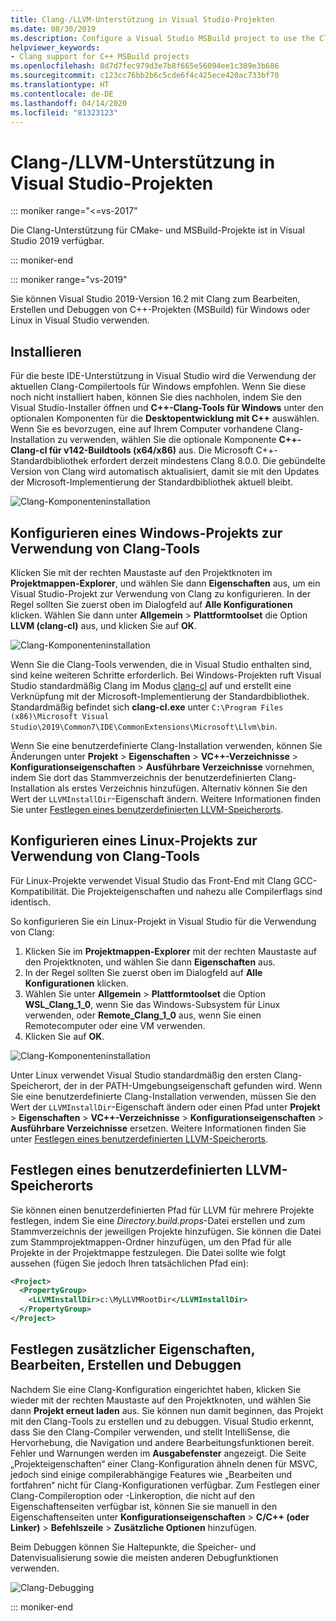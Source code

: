 ```yaml
---
title: Clang-/LLVM-Unterstützung in Visual Studio-Projekten
ms.date: 08/30/2019
ms.description: Configure a Visual Studio MSBuild project to use the Clang/LLVM toolchain.
helpviewer_keywords:
- Clang support for C++ MSBuild projects
ms.openlocfilehash: 8d7d7fec979d3e7b8f665e56094ee1c309e3b686
ms.sourcegitcommit: c123cc76bb2b6c5cde6f4c425ece420ac733bf70
ms.translationtype: HT
ms.contentlocale: de-DE
ms.lasthandoff: 04/14/2020
ms.locfileid: "81323123"
---
```

# <a name="clangllvm-support-in-visual-studio-projects"></a>Clang-/LLVM-Unterstützung in Visual Studio-Projekten

::: moniker range="<=vs-2017"

Die Clang-Unterstützung für CMake- und MSBuild-Projekte ist in Visual Studio 2019 verfügbar.

::: moniker-end

::: moniker range="vs-2019"

Sie können Visual Studio 2019-Version 16.2 mit Clang zum Bearbeiten, Erstellen und Debuggen von C++-Projekten (MSBuild) für Windows oder Linux in Visual Studio verwenden.

## <a name="install"></a>Installieren

Für die beste IDE-Unterstützung in Visual Studio wird die Verwendung der aktuellen Clang-Compilertools für Windows empfohlen. Wenn Sie diese noch nicht installiert haben, können Sie dies nachholen, indem Sie den Visual Studio-Installer öffnen und **C++-Clang-Tools für Windows** unter den optionalen Komponenten für die **Desktopentwicklung mit C++** auswählen. Wenn Sie es bevorzugen, eine auf Ihrem Computer vorhandene Clang-Installation zu verwenden, wählen Sie die optionale Komponente **C++-Clang-cl für v142-Buildtools (x64/x86)** aus. Die Microsoft C++-Standardbibliothek erfordert derzeit mindestens Clang 8.0.0. Die gebündelte Version von Clang wird automatisch aktualisiert, damit sie mit den Updates der Microsoft-Implementierung der Standardbibliothek aktuell bleibt.

![Clang-Komponenteninstallation](media/clang-install-vs2019.png)

## <a name="configure-a-windows-project-to-use-clang-tools"></a>Konfigurieren eines Windows-Projekts zur Verwendung von Clang-Tools

Klicken Sie mit der rechten Maustaste auf den Projektknoten im **Projektmappen-Explorer**, und wählen Sie dann **Eigenschaften** aus, um ein Visual Studio-Projekt zur Verwendung von Clang zu konfigurieren. In der Regel sollten Sie zuerst oben im Dialogfeld auf **Alle Konfigurationen** klicken. Wählen Sie dann unter **Allgemein** > **Plattformtoolset** die Option **LLVM (clang-cl)** aus, und klicken Sie auf **OK**.

![Clang-Komponenteninstallation](media/clang-msbuild-prop-page.png)

Wenn Sie die Clang-Tools verwenden, die in Visual Studio enthalten sind, sind keine weiteren Schritte erforderlich. Bei Windows-Projekten ruft Visual Studio standardmäßig Clang im Modus [clang-cl](https://llvm.org/devmtg/2014-04/PDFs/Talks/clang-cl.pdf) auf und erstellt eine Verknüpfung mit der Microsoft-Implementierung der Standardbibliothek. Standardmäßig befindet sich **clang-cl.exe** unter `C:\Program Files (x86)\Microsoft Visual Studio\2019\Common7\IDE\CommonExtensions\Microsoft\Llvm\bin`.

Wenn Sie eine benutzerdefinierte Clang-Installation verwenden, können Sie Änderungen unter **Projekt** > **Eigenschaften** > **VC++-Verzeichnisse** > **Konfigurationseigenschaften** > **Ausführbare Verzeichnisse** vornehmen, indem Sie dort das Stammverzeichnis der benutzerdefinierten Clang-Installation als erstes Verzeichnis hinzufügen. Alternativ können Sie den Wert der `LLVMInstallDir`-Eigenschaft ändern. Weitere Informationen finden Sie unter [Festlegen eines benutzerdefinierten LLVM-Speicherorts](#custom_llvm_location).

## <a name="configure-a-linux-project-to-use-clang-tools"></a>Konfigurieren eines Linux-Projekts zur Verwendung von Clang-Tools

Für Linux-Projekte verwendet Visual Studio das Front-End mit Clang GCC-Kompatibilität. Die Projekteigenschaften und nahezu alle Compilerflags sind identisch.

So konfigurieren Sie ein Linux-Projekt in Visual Studio für die Verwendung von Clang:

1. Klicken Sie im **Projektmappen-Explorer** mit der rechten Maustaste auf den Projektknoten, und wählen Sie dann **Eigenschaften** aus.
1. In der Regel sollten Sie zuerst oben im Dialogfeld auf **Alle Konfigurationen** klicken.
1. Wählen Sie unter **Allgemein** > **Plattformtoolset** die Option **WSL_Clang_1_0**, wenn Sie das Windows-Subsystem für Linux verwenden, oder **Remote_Clang_1_0** aus, wenn Sie einen Remotecomputer oder eine VM verwenden.
1. Klicken Sie auf **OK**.

![Clang-Komponenteninstallation](media/clang-msbuild-prop-page.png)

Unter Linux verwendet Visual Studio standardmäßig den ersten Clang-Speicherort, der in der PATH-Umgebungseigenschaft gefunden wird. Wenn Sie eine benutzerdefinierte Clang-Installation verwenden, müssen Sie den Wert der `LLVMInstallDir`-Eigenschaft ändern oder einen Pfad unter **Projekt** > **Eigenschaften** > **VC++-Verzeichnisse** > **Konfigurationseigenschaften** > **Ausführbare Verzeichnisse** ersetzen. Weitere Informationen finden Sie unter [Festlegen eines benutzerdefinierten LLVM-Speicherorts](#custom_llvm_location).

## <a name="set-a-custom-llvm-location"></a><a name="custom_llvm_location"></a> Festlegen eines benutzerdefinierten LLVM-Speicherorts

Sie können einen benutzerdefinierten Pfad für LLVM für mehrere Projekte festlegen, indem Sie eine *Directory.build.props*-Datei erstellen und zum Stammverzeichnis der jeweiligen Projekte hinzufügen. Sie können die Datei zum Stammprojektmappen-Ordner hinzufügen, um den Pfad für alle Projekte in der Projektmappe festzulegen. Die Datei sollte wie folgt aussehen (fügen Sie jedoch Ihren tatsächlichen Pfad ein):

```xml
<Project>
  <PropertyGroup>
    <LLVMInstallDir>c:\MyLLVMRootDir</LLVMInstallDir>
  </PropertyGroup>
</Project>
```

## <a name="set-additional-properties-edit-build-and-debug"></a>Festlegen zusätzlicher Eigenschaften, Bearbeiten, Erstellen und Debuggen

Nachdem Sie eine Clang-Konfiguration eingerichtet haben, klicken Sie wieder mit der rechten Maustaste auf den Projektknoten, und wählen Sie dann **Projekt erneut laden** aus. Sie können nun damit beginnen, das Projekt mit den Clang-Tools zu erstellen und zu debuggen. Visual Studio erkennt, dass Sie den Clang-Compiler verwenden, und stellt IntelliSense, die Hervorhebung, die Navigation und andere Bearbeitungsfunktionen bereit. Fehler und Warnungen werden im **Ausgabefenster** angezeigt. Die Seite „Projekteigenschaften“ einer Clang-Konfiguration ähneln denen für MSVC, jedoch sind einige compilerabhängige Features wie „Bearbeiten und fortfahren“ nicht für Clang-Konfigurationen verfügbar. Zum Festlegen einer Clang-Compileroption oder -Linkeroption, die nicht auf den Eigenschaftenseiten verfügbar ist, können Sie sie manuell in den Eigenschaftenseiten unter **Konfigurationseigenschaften** > **C/C++ (oder Linker)**  > **Befehlszeile** > **Zusätzliche Optionen** hinzufügen.

Beim Debuggen können Sie Haltepunkte, die Speicher- und Datenvisualisierung sowie die meisten anderen Debugfunktionen verwenden.  

![Clang-Debugging](media/clang-debug-msbuild.png)

::: moniker-end
